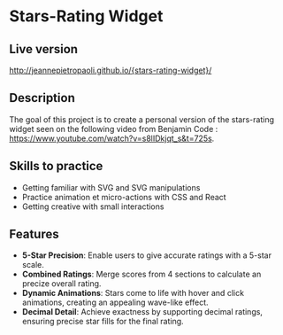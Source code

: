 # Stars-Rating Widget

## Live version

http://jeannepietropaoli.github.io/{stars-rating-widget}/

## Description

The goal of this project is to create a personal version of the stars-rating widget seen on the following video from Benjamin Code : https://www.youtube.com/watch?v=s8lIDkjqt_s&t=725s.

## Skills to practice

- Getting familiar with SVG and SVG manipulations
- Practice animation et micro-actions with CSS and React
- Getting creative with small interactions

## Features

- **5-Star Precision**: Enable users to give accurate ratings with a 5-star scale.
- **Combined Ratings**: Merge scores from 4 sections to calculate an precize overall rating.
- **Dynamic Animations**: Stars come to life with hover and click animations, creating an appealing wave-like effect.
- **Decimal Detail**: Achieve exactness by supporting decimal ratings, ensuring precise star fills for the final rating.